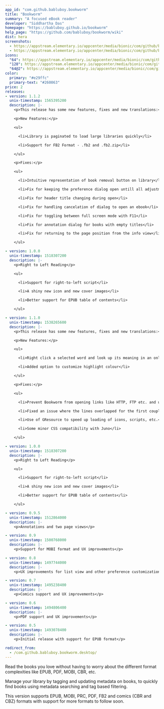 ```yaml
---
app_id: "com.github.babluboy.bookworm"
title: "Bookworm"
summary: "A focused eBook reader"
developer: "Siddhartha Das"
homepage: "https://babluboy.github.io/bookworm"
help_page: "https://github.com/babluboy/bookworm/wiki"
dist: hera
screenshots:
  - https://appstream.elementary.io/appcenter/media/bionic/com/github/babluboy.bookworm/BFE643B526245658B3F8FA2BE47642AB/screenshots/image-1_orig.png
  - https://appstream.elementary.io/appcenter/media/bionic/com/github/babluboy.bookworm/BFE643B526245658B3F8FA2BE47642AB/screenshots/image-2_orig.png
icons:
  "64": https://appstream.elementary.io/appcenter/media/bionic/com/github/babluboy.bookworm/BFE643B526245658B3F8FA2BE47642AB/icons/64x64/com.github.babluboy.bookworm_com.github.babluboy.bookworm.png
  "128": https://appstream.elementary.io/appcenter/media/bionic/com/github/babluboy.bookworm/BFE643B526245658B3F8FA2BE47642AB/icons/128x128/com.github.babluboy.bookworm_com.github.babluboy.bookworm.png
  "64@2": https://appstream.elementary.io/appcenter/media/bionic/com/github/babluboy.bookworm/BFE643B526245658B3F8FA2BE47642AB/icons/64x64@2/com.github.babluboy.bookworm_com.github.babluboy.bookworm.png
color:
  primary: "#e29ffc"
  primary-text: "#260063"
price: 2
releases:
- version: 1.1.2
  unix-timestamp: 1565395200
  description: |-
    <p>This release has some new features, fixes and new translations:</p>

    <p>New Features:</p>

    <ul>

      <li>Library is paginated to load large libraries quickly</li>

      <li>Support for FB2 Format - .fb2 and .fb2.zip</li>

    </ul>

    <p>Fixes:</p>

    <ul>

      <li>Intuitive representation of book removal button on library</li>

      <li>Fix for keeping the preference dialog open untill all adjustments are completed</li>

      <li>Fix for header title changing during open</li>

      <li>Fix for handling cancelation of dialog to open an ebook</li>

      <li>Fix for toggling between full screen mode with F11</li>

      <li>Fix for annotation dialog for books with empty titles</li>

      <li>Fix for returning to the page position from the info view</li>

    </ul>

- version: 1.0.0
  unix-timestamp: 1518307200
  description: |-
    <p>Right to Left Reading</p>

    <ul>

      <li>Support for right-to-left script</li>

      <li>A shiny new icon and new cover images</li>

      <li>Better support for EPUB table of contents</li>

    </ul>

- version: 1.1.0
  unix-timestamp: 1538265600
  description: |-
    <p>This release has some new features, fixes and new translations:</p>

    <p>New Features:</p>

    <ul>

      <li>Right click a selected word and look up its meaning in an online dictionary</li>

      <li>Added option to customize highlight colour</li>

    </ul>

    <p>Fixes:</p>

    <ul>

      <li>Prevent Bookworm from opening links like HTTP, FTP etc. and use the default browser to open them</li>

      <li>Fixed an issue where the lines overlapped for the first couple of pages in the book</li>

      <li>Use of GResource to speed up loading of icons, scripts, etc.</li>

      <li>Some minor CSS compatibility with Juno</li>

    </ul>

- version: 1.0.0
  unix-timestamp: 1518307200
  description: |-
    <p>Right to Left Reading</p>

    <ul>

      <li>Support for right-to-left script</li>

      <li>A shiny new icon and new cover images</li>

      <li>Better support for EPUB table of contents</li>

    </ul>

- version: 0.9.5
  unix-timestamp: 1512864000
  description: |-
    <p>Annotations and two page views</p>

- version: 0.9
  unix-timestamp: 1500768000
  description: |-
    <p>Support for MOBI format and UX improvements</p>

- version: 0.8
  unix-timestamp: 1497744000
  description: |-
    <p>UX improvements for list view and other preference customizations</p>

- version: 0.7
  unix-timestamp: 1495238400
  description: |-
    <p>Comics support and UX improvements</p>

- version: 0.6
  unix-timestamp: 1494806400
  description: |-
    <p>PDF support and UX improvements</p>

- version: 0.5
  unix-timestamp: 1493078400
  description: |-
    <p>Initial release with support for EPUB format</p>

redirect_from:
  - /com.github.babluboy.bookworm.desktop/
---
```

<p>Read the books you love without having to worry about the different format complexities like EPUB, PDF, MOBI, CBR, etc.</p>
<p>Manage your library by tagging and updating metadata on books, to quickly find books using metadata searching and tag based filtering.</p>
<p>This version supports EPUB, MOBI, PRC, PDF, FB2 and comics (CBR and CBZ) formats with support for more formats to follow soon.</p>
